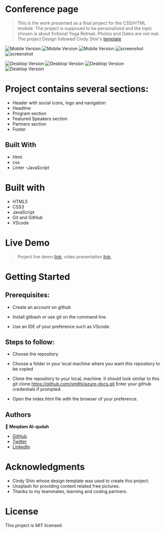 # Conference page
> This is the work presented as a final project for the CSS/HTML module.
> The project is supposed to be personalized and the topic chosen is about fictional Yoga Retreat. Photos and Dates are not real. 
> The project Design followed Cindy Shin's [template](https://www.behance.net/gallery/29845175/CC-Global-Summit-2015)

![Mobile Version](img/Readme-file/Capture.PNG)
![Mobile Version](img/Readme-file/Capture2.PNG)
![Mobile Version](img/Readme-file/Capture3.PNG)
![screenshot](img/Readme-file/Capture6.PNG)
![screenshot](img/Readme-file/Capture7.PNG)


![Desktop Version](img/Readme-file/Capture8.PNG)
![Desktop Version](img/Readme-file/Capture9.PNG)
![Desktop Version](img/Readme-file/Capture10.PNG)
![Desktop Version](img/Readme-file/Capture11.PNG)

# Project contains several sections:

- Header with social icons, logo and navigation
- Headline 
- Program section
- Featured Speakers section
- Partners section
- Footer
## Built With

- Html
- css
- Linter
  -JavaScript

# Built with
- HTML5
- CSS3
- JavaScript
- Git and GitHub
- VScode


# Live Demo
> Project live demo [link](https://meqdamalqudah.github.io/Conference-page-project/);
> video presentation [link](https://www.loom.com/share/d5f199304bf24e8291d892d8a3795851);


# Getting Started
## Prerequisites:


- Create an account on github

- Install gitbash or use git on the command line.

- Use an IDE of your preference such as VScode.

## Steps to follow:


- Choose the repository

- Choose a folder in your local machine where you want this repository to be copied

- Clone the repository to your locaL machine.
It should look similar to this git clone https://github.com/smithj/azure-docs.git Enter your github credentials if prompted.

- Open the index.html file with the browser of your preference.
## Authors

👤 **Meqdam Al-qudah**

- [GitHub](https://github.com/MeqdamAlqudah)
- [Twitter](https://twitter.com/MeqdamQudah)
- [LinkedIn](www.linkedin.com/in/meqdam-al-qudah-7514a21b5)

# Acknowledgments
- Cindy Shin whose design template was used to create this project.
- Unsplash for providing content related free pictures.
- Thanks to my teammates, learning and coding partners.


# License
This project is MIT licensed.

